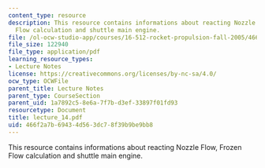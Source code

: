 ```yaml
---
content_type: resource
description: This resource contains informations about reacting Nozzle Flow, Frozen
  Flow calculation and shuttle main engine.
file: /ol-ocw-studio-app/courses/16-512-rocket-propulsion-fall-2005/466f2a7b69434d563dc78f39b9be9bb8_lecture_14.pdf
file_size: 122940
file_type: application/pdf
learning_resource_types:
- Lecture Notes
license: https://creativecommons.org/licenses/by-nc-sa/4.0/
ocw_type: OCWFile
parent_title: Lecture Notes
parent_type: CourseSection
parent_uid: 1a7892c5-8e6a-7f7b-d3ef-33897f01fd93
resourcetype: Document
title: lecture_14.pdf
uid: 466f2a7b-6943-4d56-3dc7-8f39b9be9bb8
---
```

This resource contains informations about reacting Nozzle Flow, Frozen Flow calculation and shuttle main engine.
